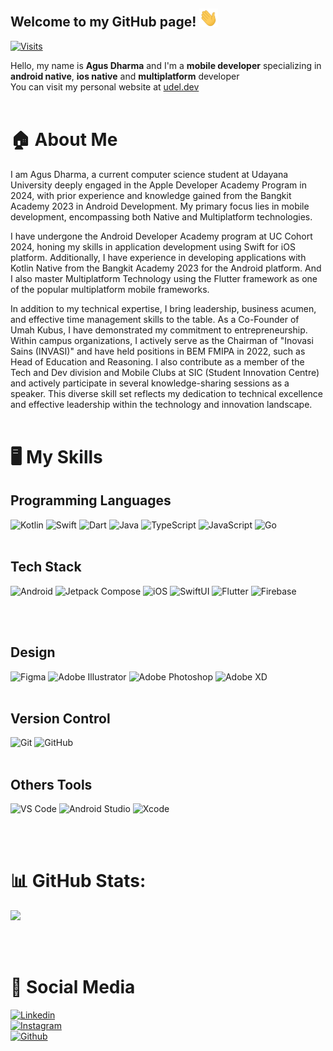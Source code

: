 ## Welcome to my GitHub page! <img src="https://raw.githubusercontent.com/ABSphreak/ABSphreak/master/gifs/Hi.gif" width="30">

[![Visits](https://visitcount.itsvg.in/api?id=AgusDharmaUDEL93&icon=0&color=0)](https://visitcount.itsvg.in)

Hello, my name is **Agus Dharma** and I'm a **mobile developer** specializing in **android native**, **ios native** and **multiplatform** developer
<br/>
You can visit my personal website at [udel.dev](https://udel.dev)
<br/>
<br/>

# 🏠 **About Me**

I am Agus Dharma, a current computer science student at Udayana University deeply engaged in the Apple Developer Academy Program in 2024, with prior experience and knowledge gained from the Bangkit Academy 2023 in Android Development. My primary focus lies in mobile development, encompassing both Native and Multiplatform technologies.

I have undergone the Android Developer Academy program at UC Cohort 2024, honing my skills in application development using Swift for iOS platform. Additionally, I have experience in developing applications with Kotlin Native from the Bangkit Academy 2023 for the Android platform. And I also master Multiplatform Technology using the Flutter framework as one of the popular multiplatform mobile frameworks.

In addition to my technical expertise, I bring leadership, business acumen, and effective time management skills to the table. As a Co-Founder of Umah Kubus, I have demonstrated my commitment to entrepreneurship. Within campus organizations, I actively serve as the Chairman of "Inovasi Sains (INVASI)" and have held positions in BEM FMIPA in 2022, such as Head of Education and Reasoning. I also contribute as a member of the Tech and Dev division and Mobile Clubs at SIC (Student Innovation Centre) and actively participate in several knowledge-sharing sessions as a speaker. This diverse skill set reflects my dedication to technical excellence and effective leadership within the technology and innovation landscape.<br/>
<br/>

# 🖥 **My Skills**

## **Programming Languages**

![Kotlin](https://img.shields.io/badge/kotlin-%230095D5.svg?style=for-the-badge&logo=kotlin&logoColor=white)
![Swift](https://img.shields.io/badge/swift-%23FA7343.svg?style=for-the-badge&logo=swift&logoColor=white)
![Dart](https://img.shields.io/badge/dart-%230175C2.svg?style=for-the-badge&logo=dart&logoColor=white)
![Java](https://img.shields.io/badge/java-%23ED8B00.svg?style=for-the-badge&logo=java&logoColor=white)
![TypeScript](https://img.shields.io/badge/typescript-%23007ACC.svg?style=for-the-badge&logo=typescript&logoColor=white)
![JavaScript](https://img.shields.io/badge/javascript-%23323330.svg?style=for-the-badge&logo=javascript&logoColor=%23F7DF1E)
![Go](https://img.shields.io/badge/go-%2300ADD8.svg?style=for-the-badge&logo=go&logoColor=white)
<br/>
<br/>

## **Tech Stack**

![Android](https://img.shields.io/badge/android-%233DDC84.svg?style=for-the-badge&logo=android&logoColor=white) ![Jetpack Compose](https://img.shields.io/badge/Jetpack_Compose-%23000000.svg?style=for-the-badge&logo=android&logoColor=white) ![iOS](https://img.shields.io/badge/iOS-%23000000.svg?style=for-the-badge&logo=ios&logoColor=white) ![SwiftUI](https://img.shields.io/badge/SwiftUI-%23000000.svg?style=for-the-badge&logo=swift&logoColor=white) ![Flutter](https://img.shields.io/badge/flutter-%2302569B.svg?style=for-the-badge&logo=flutter&logoColor=white) ![Firebase](https://img.shields.io/badge/firebase-%23039BE5.svg?style=for-the-badge&logo=firebase)

<br/>
<br/>


## **Design**

![Figma](https://img.shields.io/badge/figma-%23F24E1E.svg?style=for-the-badge&logo=figma&logoColor=white)
![Adobe Illustrator](https://img.shields.io/badge/adobe_illustrator-%23FF9A00.svg?style=for-the-badge&logo=adobe-illustrator&logoColor=white)
![Adobe Photoshop](https://img.shields.io/badge/adobe_photoshop-%2331A8FF.svg?style=for-the-badge&logo=adobe-photoshop&logoColor=white)
![Adobe XD](https://img.shields.io/badge/adobe_xd-%23FF61F6.svg?style=for-the-badge&logo=adobe-xd&logoColor=white)
<br/>
<br/>

## **Version Control**

![Git](https://img.shields.io/badge/git-%23F05033.svg?style=for-the-badge&logo=git&logoColor=white)
![GitHub](https://img.shields.io/badge/github-%23121011.svg?style=for-the-badge&logo=github&logoColor=white)
<br/>
<br/>

## **Others Tools**

![VS Code](https://img.shields.io/badge/VS_Code-%23007ACC.svg?style=for-the-badge&logo=visual-studio-code&logoColor=white)
![Android Studio](https://img.shields.io/badge/Android_Studio-%233DDC84.svg?style=for-the-badge&logo=android-studio&logoColor=white)
![Xcode](https://img.shields.io/badge/Xcode-%23107C10.svg?style=for-the-badge&logo=Xcode&logoColor=white)

<br/>
<br/>

# 📊 **GitHub Stats**:

![](https://github-readme-stats.vercel.app/api/top-langs/?username=AgusDharmaUDEL93&theme=dark&hide_border=false&include_all_commits=false&count_private=false&layout=compact)

<br/>
<br/>

# 📧 **Social Media**

[![Linkedin](https://img.shields.io/badge/agusdharmakusuma%20-%230077B5.svg?&style=for-the-badge&logo=linkedin&logoColor=white)](https://www.linkedin.com/in/agusdharmakusuma/)<br/>
[![Instagram](https://img.shields.io/badge/dharmagus__%20-%23E4405F.svg?&style=for-the-badge&logo=Instagram&logoColor=white)](https://www.instagram.com/dharmagus_/)<br/>
[![Github](https://img.shields.io/badge/AgusDharmaUDEL93%20-%23121011.svg?&style=for-the-badge&logo=github&logoColor=white)](https://github.com/AgusDharmaUDEL93)
